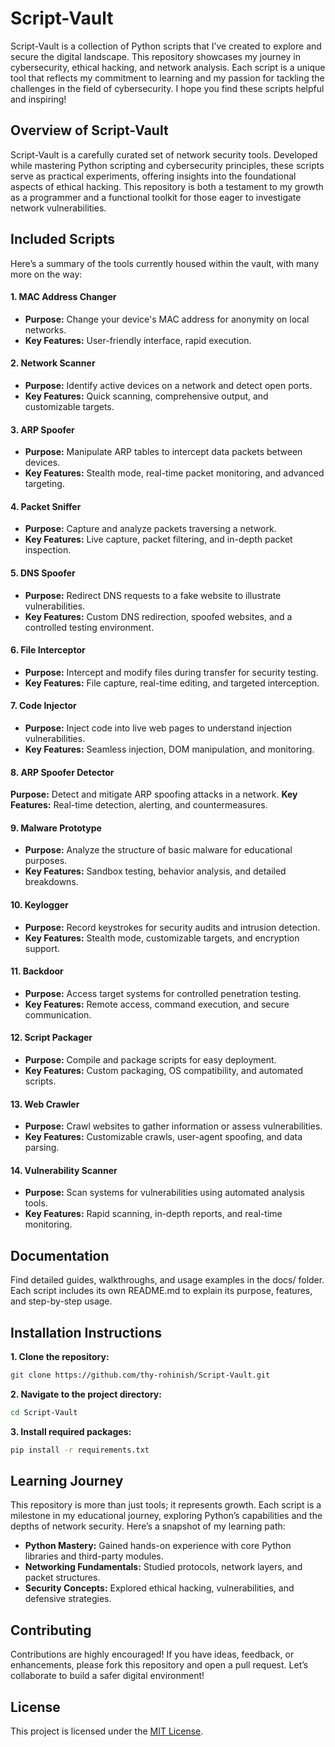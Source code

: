 # Script-Vault 
Script-Vault is a collection of Python scripts that I’ve created to explore and secure the digital landscape. This repository showcases my journey in cybersecurity, ethical hacking, and network analysis. Each script is a unique tool that reflects my commitment to learning and my passion for tackling the challenges in the field of cybersecurity. I hope you find these scripts helpful and inspiring!

##  Overview of Script-Vault
Script-Vault is a carefully curated set of network security tools. Developed while mastering Python scripting and cybersecurity principles, these scripts serve as practical experiments, offering insights into the foundational aspects of ethical hacking. This repository is both a testament to my growth as a programmer and a functional toolkit for those eager to investigate network vulnerabilities.

##  Included Scripts
Here’s a summary of the tools currently housed within the vault, with many more on the way:

#### 1. MAC Address Changer 
- **Purpose:** Change your device's MAC address for anonymity on local networks.
- **Key Features:** User-friendly interface, rapid execution.
#### 2. Network Scanner 
- **Purpose:** Identify active devices on a network and detect open ports.
- **Key Features:** Quick scanning, comprehensive output, and customizable targets.
#### 3. ARP Spoofer 
- **Purpose:** Manipulate ARP tables to intercept data packets between devices.
- **Key Features:** Stealth mode, real-time packet monitoring, and advanced targeting.
#### 4. Packet Sniffer 
- **Purpose:** Capture and analyze packets traversing a network.
- **Key Features:** Live capture, packet filtering, and in-depth packet inspection.
#### 5. DNS Spoofer 
- **Purpose:** Redirect DNS requests to a fake website to illustrate vulnerabilities.
- **Key Features:** Custom DNS redirection, spoofed websites, and a controlled testing environment.
#### 6. File Interceptor 
- **Purpose:** Intercept and modify files during transfer for security testing.
- **Key Features:** File capture, real-time editing, and targeted interception.
#### 7. Code Injector 
- **Purpose:** Inject code into live web pages to understand injection vulnerabilities.
- **Key Features:** Seamless injection, DOM manipulation, and monitoring.
#### 8. ARP Spoofer Detector 
**Purpose:** Detect and mitigate ARP spoofing attacks in a network.
**Key Features:** Real-time detection, alerting, and countermeasures.
#### 9. Malware Prototype 
- **Purpose:** Analyze the structure of basic malware for educational purposes.
- **Key Features:** Sandbox testing, behavior analysis, and detailed breakdowns.
#### 10. Keylogger 
- **Purpose:** Record keystrokes for security audits and intrusion detection.
- **Key Features:** Stealth mode, customizable targets, and encryption support.
#### 11. Backdoor 
- **Purpose:** Access target systems for controlled penetration testing.
- **Key Features:** Remote access, command execution, and secure communication.
#### 12. Script Packager 
- **Purpose:** Compile and package scripts for easy deployment.
- **Key Features:** Custom packaging, OS compatibility, and automated scripts.
#### 13. Web Crawler 
- **Purpose:** Crawl websites to gather information or assess vulnerabilities.
- **Key Features:** Customizable crawls, user-agent spoofing, and data parsing.
#### 14. Vulnerability Scanner 
- **Purpose:** Scan systems for vulnerabilities using automated analysis tools.
- **Key Features:** Rapid scanning, in-depth reports, and real-time monitoring.

## Documentation
Find detailed guides, walkthroughs, and usage examples in the docs/ folder. Each script includes its own README.md to explain its purpose, features, and step-by-step usage.

## Installation Instructions

**1. Clone the repository:**
```bash 
git clone https://github.com/thy-rohinish/Script-Vault.git
```

**2. Navigate to the project directory:**
``` bash 
cd Script-Vault
```

**3. Install required packages:**
```bash 
pip install -r requirements.txt
```

## Learning Journey
This repository is more than just tools; it represents growth. Each script is a milestone in my educational journey, exploring Python’s capabilities and the depths of network security. Here’s a snapshot of my learning path:

- **Python Mastery:** Gained hands-on experience with core Python libraries and third-party modules.
- **Networking Fundamentals:** Studied protocols, network layers, and packet structures.
- **Security Concepts:** Explored ethical hacking, vulnerabilities, and defensive strategies.

## Contributing
Contributions are highly encouraged! If you have ideas, feedback, or enhancements, please fork this repository and open a pull request. Let’s collaborate to build a safer digital environment!

## License
This project is licensed under the [MIT License](./LICENSE.md).